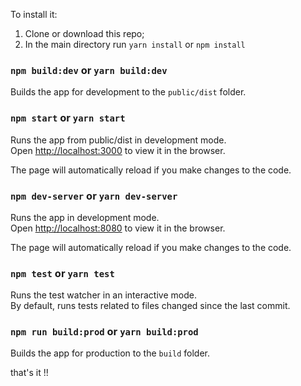 To install it:
1) Clone or download this repo;
2) In the main directory run ``yarn install`` or ``npm install``

### `npm build:dev` or `yarn build:dev`
Builds the app for development to the `public/dist` folder.<br>

### `npm start` or `yarn start`
Runs the app from public/dist in development mode.<br>
Open [http://localhost:3000](http://localhost:3000) to view it in the browser.

The page will automatically reload if you make changes to the code.<br>

### `npm dev-server` or `yarn dev-server`
Runs the app in development mode.<br>
Open [http://localhost:8080](http://localhost:8080) to view it in the browser.

The page will automatically reload if you make changes to the code.<br>

### `npm test` or `yarn test`

Runs the test watcher in an interactive mode.<br>
By default, runs tests related to files changed since the last commit.

### `npm run build:prod` or `yarn build:prod`

Builds the app for production to the `build` folder.<br>

that's it !!
